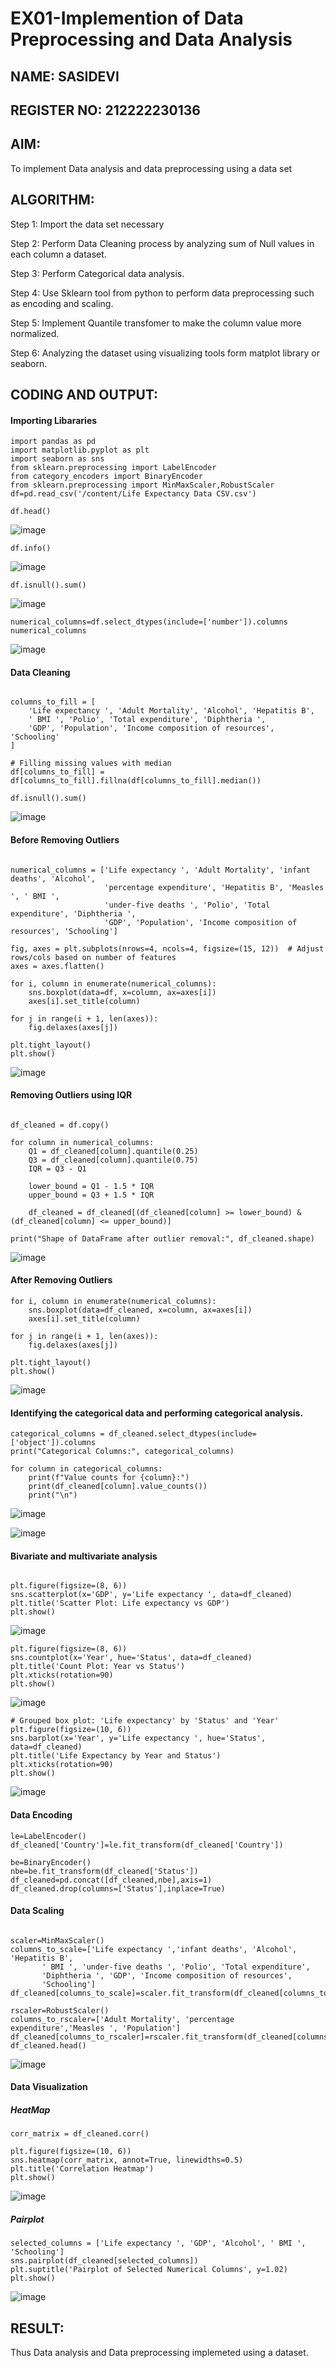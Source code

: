# EX01-Implemention of  Data Preprocessing and Data Analysis
## NAME: SASIDEVI
## REGISTER NO: 212222230136
## AIM:
To implement Data analysis and data preprocessing using a data set

## ALGORITHM:
Step 1: Import the data set necessary

Step 2: Perform Data Cleaning process by analyzing sum of Null values in each column a dataset.

Step 3: Perform Categorical data analysis.

Step 4: Use Sklearn tool from python to perform data preprocessing such as encoding and scaling.

Step 5: Implement Quantile transfomer to make the column value more normalized.

Step 6: Analyzing the dataset using visualizing tools form matplot library or seaborn.

## CODING AND OUTPUT:

#### Importing Libararies

```
import pandas as pd
import matplotlib.pyplot as plt
import seaborn as sns
from sklearn.preprocessing import LabelEncoder
from category_encoders import BinaryEncoder
from sklearn.preprocessing import MinMaxScaler,RobustScaler
df=pd.read_csv('/content/Life Expectancy Data CSV.csv')

```

```
df.head()
```

![image](https://github.com/user-attachments/assets/be925140-faad-4599-ae44-7d23401ce110)

```
df.info()
```

![image](https://github.com/user-attachments/assets/e5e9f747-13f6-4993-9d28-5bb7eb73a2f1)

```
df.isnull().sum()
```
![image](https://github.com/user-attachments/assets/a9554897-7c38-4be8-b4ad-456ba4bd77a6)

```
numerical_columns=df.select_dtypes(include=['number']).columns
numerical_columns
```
![image](https://github.com/user-attachments/assets/25677ee4-77d3-4f25-a84b-dc8e634feb03)

#### Data Cleaning

```

columns_to_fill = [
    'Life expectancy ', 'Adult Mortality', 'Alcohol', 'Hepatitis B',
    ' BMI ', 'Polio', 'Total expenditure', 'Diphtheria ',
    'GDP', 'Population', 'Income composition of resources', 'Schooling'
]

# Filling missing values with median
df[columns_to_fill] = df[columns_to_fill].fillna(df[columns_to_fill].median())

df.isnull().sum()

```
![image](https://github.com/user-attachments/assets/0c5009d1-7382-4996-919b-115a51d1c391)

#### Before Removing Outliers

```

numerical_columns = ['Life expectancy ', 'Adult Mortality', 'infant deaths', 'Alcohol', 
                     'percentage expenditure', 'Hepatitis B', 'Measles ', ' BMI ', 
                     'under-five deaths ', 'Polio', 'Total expenditure', 'Diphtheria ', 
                     'GDP', 'Population', 'Income composition of resources', 'Schooling']

fig, axes = plt.subplots(nrows=4, ncols=4, figsize=(15, 12))  # Adjust rows/cols based on number of features
axes = axes.flatten()

for i, column in enumerate(numerical_columns):
    sns.boxplot(data=df, x=column, ax=axes[i])
    axes[i].set_title(column)

for j in range(i + 1, len(axes)):
    fig.delaxes(axes[j])

plt.tight_layout()
plt.show()

```
![image](https://github.com/user-attachments/assets/ef8a5571-a4da-41f6-9f69-420ccf7fa161)

#### Removing Outliers using IQR 

```

df_cleaned = df.copy()

for column in numerical_columns:
    Q1 = df_cleaned[column].quantile(0.25)
    Q3 = df_cleaned[column].quantile(0.75)
    IQR = Q3 - Q1

    lower_bound = Q1 - 1.5 * IQR
    upper_bound = Q3 + 1.5 * IQR

    df_cleaned = df_cleaned[(df_cleaned[column] >= lower_bound) & (df_cleaned[column] <= upper_bound)]

print("Shape of DataFrame after outlier removal:", df_cleaned.shape)

```

![image](https://github.com/user-attachments/assets/72429801-7766-4891-ae43-98cb400bd501)

#### After Removing Outliers

```
for i, column in enumerate(numerical_columns):
    sns.boxplot(data=df_cleaned, x=column, ax=axes[i])
    axes[i].set_title(column)

for j in range(i + 1, len(axes)):
    fig.delaxes(axes[j])

plt.tight_layout()
plt.show()

```

![image](https://github.com/user-attachments/assets/342aabd9-6119-44ce-81b0-6b122594c11f)

#### Identifying the categorical data and performing categorical analysis.

```
categorical_columns = df_cleaned.select_dtypes(include=['object']).columns
print("Categorical Columns:", categorical_columns)

for column in categorical_columns:
    print(f"Value counts for {column}:")
    print(df_cleaned[column].value_counts())
    print("\n")

```
![image](https://github.com/user-attachments/assets/88311d42-9df6-4b9f-b6eb-2d2c9141da83)

![image](https://github.com/user-attachments/assets/160c52de-8193-4b24-864c-666511c19c6b)

#### Bivariate and multivariate analysis

```

plt.figure(figsize=(8, 6))
sns.scatterplot(x='GDP', y='Life expectancy ', data=df_cleaned)
plt.title('Scatter Plot: Life expectancy vs GDP')
plt.show()

```

![image](https://github.com/user-attachments/assets/56330c90-ea8e-413a-893e-61231652bbf3)

```
plt.figure(figsize=(8, 6))
sns.countplot(x='Year', hue='Status', data=df_cleaned)
plt.title('Count Plot: Year vs Status')
plt.xticks(rotation=90)
plt.show()

```
![image](https://github.com/user-attachments/assets/e2c54d5f-dd7e-46a2-a931-bea92bbe76d2)

```
# Grouped box plot: 'Life expectancy' by 'Status' and 'Year'
plt.figure(figsize=(10, 6))
sns.barplot(x='Year', y='Life expectancy ', hue='Status', data=df_cleaned)
plt.title('Life Expectancy by Year and Status')
plt.xticks(rotation=90)
plt.show()

```
![image](https://github.com/user-attachments/assets/3d9eeb64-b06d-4237-9edc-55e399039051)

#### Data Encoding

```
le=LabelEncoder()
df_cleaned['Country']=le.fit_transform(df_cleaned['Country'])

be=BinaryEncoder()
nbe=be.fit_transform(df_cleaned['Status'])
df_cleaned=pd.concat([df_cleaned,nbe],axis=1)
df_cleaned.drop(columns=['Status'],inplace=True)

```
#### Data Scaling

```

scaler=MinMaxScaler()
columns_to_scale=['Life expectancy ','infant deaths', 'Alcohol', 'Hepatitis B',
       ' BMI ', 'under-five deaths ', 'Polio', 'Total expenditure',
       'Diphtheria ', 'GDP', 'Income composition of resources',
       'Schooling']
df_cleaned[columns_to_scale]=scaler.fit_transform(df_cleaned[columns_to_scale])

rscaler=RobustScaler()
columns_to_rscaler=['Adult Mortality', 'percentage expenditure','Measles ', 'Population']
df_cleaned[columns_to_rscaler]=rscaler.fit_transform(df_cleaned[columns_to_rscaler])
df_cleaned.head()

```
![image](https://github.com/user-attachments/assets/23f76385-39f3-488a-84fe-6da68d1add7c)

#### Data Visualization

##### HeatMap
```
corr_matrix = df_cleaned.corr()

plt.figure(figsize=(10, 6))
sns.heatmap(corr_matrix, annot=True, linewidths=0.5)
plt.title('Correlation Heatmap')
plt.show()

```
![image](https://github.com/user-attachments/assets/484101a0-62d4-4498-9f57-35fdc12521f2)

##### Pairplot
```
selected_columns = ['Life expectancy ', 'GDP', 'Alcohol', ' BMI ', 'Schooling']
sns.pairplot(df_cleaned[selected_columns])
plt.suptitle('Pairplot of Selected Numerical Columns', y=1.02)
plt.show()

```
![image](https://github.com/user-attachments/assets/b2c15296-7e41-43c5-97b0-06edd966b559)


## RESULT:
Thus Data analysis and Data preprocessing implemeted using a dataset.
